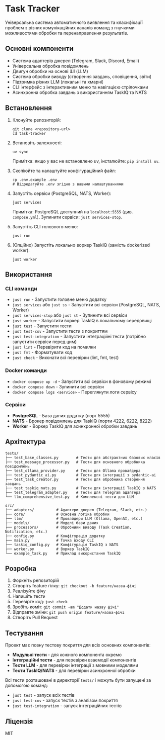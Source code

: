 # Task Tracker

Універсальна система автоматичного виявлення та класифікації проблем з різних комунікаційних каналів команд з гнучкими можливостями обробки та перенаправлення результатів.

## Основні компоненти

- Система адаптерів джерел (Telegram, Slack, Discord, Email)
- Універсальна обробка повідомлень
- Двигун обробки на основі ШІ (LLM)
- Система обробки виводу (створення завдань, сповіщення, звіти)
- Підтримка різних LLM (локальні та хмарні)
- CLI інтерфейс з інтерактивним меню та навігацією стрілочками
- Асинхронна обробка завдань з використанням TaskIQ та NATS

## Встановлення

1. Клонуйте репозиторій:
   ```
   git clone <repository-url>
   cd task-tracker
   ```

2. Встановіть залежності:
   ```
   uv sync
   ```
   Примітка: якщо у вас не встановлено uv, інсталюйте: `pip install uv`.

3. Скопіюйте та налаштуйте конфігураційний файл:
   ```
   cp .env.example .env
   # Відредагуйте .env згідно з вашими налаштуваннями
   ```

4. Запустіть сервіси (PostgreSQL, NATS, Worker):
   ```
   just services
   ```
   Примітка: PostgreSQL доступний на `localhost:5555` (див. `compose.yml`).
   Зупинити сервіси: `just services-stop`.

5. Запустіть CLI головного меню:
   ```
   just run
   ```

6. (Опційно) Запустіть локально воркер TaskIQ (замість dockerized worker):
   ```
   just worker
   ```

## Використання

### CLI команди

- `just run` - Запустити головне меню додатку
- `just services` або `just ss` - Запустити всі сервіси (PostgreSQL, NATS, Worker)
- `just services-stop` або `just st` - Зупинити всі сервіси
- `just worker` - Запустити воркер TaskIQ в локальному середовищі
- `just test` - Запустити тести
- `just test-cov` - Запустити тести з покриттям
- `just test-integration` - Запустити інтеграційні тести (потрібно запустити сервіси перед цим)
- `just lint` - Перевірити код на помилки
- `just fmt` - Форматувати код
- `just check` - Виконати всі перевірки (lint, fmt, test)

### Docker команди

- `docker compose up -d` - Запустити всі сервіси в фоновому режимі
- `docker compose down` - Зупинити всі сервіси
- `docker compose logs <service>` - Переглянути логи сервісу

### Сервіси

- **PostgreSQL** - База даних додатку (порт 5555)
- **NATS** - Брокер повідомлень для TaskIQ (порти 4222, 6222, 8222)
- **Worker** - Воркер TaskIQ для асинхронної обробки завдань

## Архітектура

```
tests/
├── test_base_classes.py        # Тести для абстрактних базових класів
├── test_message_processor.py   # Тести для основного обробника повідомлень
├── test_ollama_provider.py     # Тести для Ollama провайдера
├── test_pydantic_ai.py         # Тести для інтеграції з pydantic-ai
├── test_task_creator.py        # Тести для обробника створення завдань
├── test_taskiq_nats.py         # Тести для інтеграції TaskIQ з NATS
├── test_telegram_adapter.py    # Тести для Telegram адаптера
└── llm_comprehensive_test.py   # Комплексні тести для LLM

src/
├── adapters/          # Адаптери джерел (Telegram, Slack, etc.)
├── core/              # Основна логіка обробки
├── llm/               # Провайдери LLM (Ollama, OpenAI, etc.)
├── models/            # Моделі бази даних
├── processors/        # Обробники виводу (Task Creation, Notification, etc.)
├── config.py          # Конфігурація додатку
├── main.py            # Точка входу CLI
├── taskiq_config.py   # Конфігурація TaskIQ з NATS
├── worker.py          # Воркер TaskIQ
└── example_task.py    # Приклад використання TaskIQ
```

## Розробка

1. Форкніть репозиторій
2. Створіть feature гілку: `git checkout -b feature/назва-фічі`
3. Реалізуйте фічу
4. Напишіть тести
5. Перевірте код: `just check`
6. Зробіть коміт: `git commit -am "Додати назву фічі"`
7. Відправте зміни: `git push origin feature/назва-фічі`
8. Створіть Pull Request

## Тестування

Проект має повну тестову покриття для всіх основних компонентів:

- **Модульні тести** - для кожного компонента окремо
- **Інтеграційні тести** - для перевірки взаємодії компонентів
- **Тести LLM** - для перевірки інтеграції з мовними моделями
- **Тести TaskIQ/NATS** - для перевірки асинхронної обробки

Всі тести розташовані в директорії `tests/` і можуть бути запущені за допомогою команд:
- `just test` - запуск всіх тестів
- `just test-cov` - запуск тестів з аналізом покриття
- `just test-integration` - запуск інтеграційних тестів

## Ліцензія

MIT
